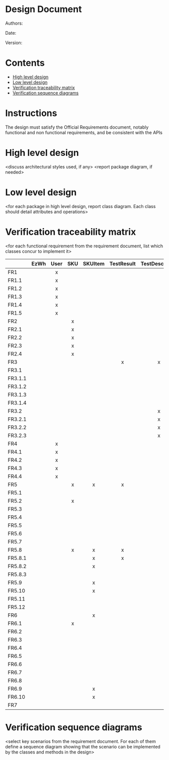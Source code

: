 # Design Document 


Authors: 

Date:

Version:


# Contents

- [High level design](#package-diagram)
- [Low level design](#class-diagram)
- [Verification traceability matrix](#verification-traceability-matrix)
- [Verification sequence diagrams](#verification-sequence-diagrams)

# Instructions

The design must satisfy the Official Requirements document, notably functional and non functional requirements, and be consistent with the APIs

# High level design 

<discuss architectural styles used, if any>
<report package diagram, if needed>






# Low level design

<for each package in high level design, report class diagram. Each class should detail attributes and operations>









# Verification traceability matrix

\<for each functional requirement from the requirement document, list which classes concur to implement it>

|    	| EzWh  | User 	| SKU  	| SKUItem | TestResult | TestDescriptor | Position | RestockOrder | Item | ReturnOrder 	| InternalOrder |
|----- 	| :---: | :--: 	| :--: 	| :-----: | :--------: | :------------: | :------: | :----------: | :--: |:-----------:	|:-------------:|
FR1		|       |   x   |      	|         |            |                |          |              |      |				|				|
FR1.1  	|       |   x   |      	|         |            |                |          |              |      |||
FR1.2  	|       |   x   |      	|         |            |                |          |              |      |||
FR1.3 	|       |   x   |      	|         |            |                |          |              |      |||
FR1.4 	|       |   x   |      	|         |            |                |          |              |      |||
FR1.5  	|       |   x   |      	|         |            |                |          |              |      |||
FR2    	|       |      	|   x   |         |            |                |          |              |      |||
FR2.1  	|       |      	|   x   |         |            |                |          |              |      |||
FR2.2  	|       |      	|   x   |         |            |                |          |              |      |||
FR2.3  	|       |      	|   x   |         |            |                |          |              |      |||
FR2.4  	|       |      	|   x   |         |            |                |          |              |      |||
FR3    	|       |      	|      	|         |      x     |         x      |     x    |              |      |||
FR3.1   |       |      	|      |         |            |                |     x     |              |      |||
FR3.1.1 |       |      	|      |         |            |                |    x      |              |      |||
FR3.1.2 |       |      	|      |         |            |                |    x      |              |      |||
FR3.1.3 |       |      	|      |         |            |                |    x      |              |      |||
FR3.1.4 |       |      	|      |         |            |                |    x      |              |      |||
FR3.2   |       |      	|      |         |            |       x         |          |              |      |||
FR3.2.1 |       |      	|      |         |            |      x          |          |              |      |||
FR3.2.2 |       |      	|      |         |            |      x          |          |              |      |||
FR3.2.3 |       |      	|      |         |            |      x          |          |              |      |||
FR4    	|       |  x    |      |         |            |                |          |              |      |||
FR4.1   |       |  x    |      |         |            |                |          |              |      |||
FR4.2   |       |  x    |      |         |            |                |          |              |      |||
FR4.3   |       |  x    |      |         |            |                |          |              |      |||
FR4.4   |       |  x    |      |         |            |                |          |              |      |||
FR5    	|       |      |   x   |     x    |     x       |                |   x       |      x        |    | x ||
FR5.1   |       |      |      |         |            |                |          |    x          |      |||
FR5.2   |       |      | x     |         |            |                |          |  x            |      |||
FR5.3   |       |      |      |         |            |                |          |     x         |      |||
FR5.4   |       |      |      |         |            |                |          |      x        |      |||
FR5.5   |       |      |      |         |            |                |          |      x        |      |||
FR5.6   |       |      |      |         |            |                |          |      x        |      |||
FR5.7   |       |      |      |         |            |                |          |      x        |      |||
FR5.8   |       |      |   x   |   x      |     x       |                |          |      x        |     || |
FR5.8.1 |       |      |      |    x     |      x      |                |          |              |      |||
FR5.8.2 |       |      |      |    x     |            |                |          |              |      |||
FR5.8.3 |       |      |      |         |            |                |    x      |              |      |||
FR5.9   |       |      |      |    x     |            |                |          |      x        |      |x||
FR5.10  |       |      |      |    x     |            |                |          |      x        |      |x||
FR5.11  |       |      |      |         |            |                |          |              |      |x||
FR5.12  |       |      |      |         |            |                |          |              |      |x||
FR6    |       |      |      |     x    |            |                |     x     |              |      |x||
FR6.1    |       |      |  x    |         |            |                |          |              |      ||x|
FR6.2    |       |      |      |         |            |                |          |              |      ||x|
FR6.3    |       |      |      |         |            |                |          |              |      ||x|
FR6.4    |       |      |      |         |            |                |          |              |      ||x|
FR6.5    |       |      |      |         |            |                |          |              |      ||x|
FR6.6    |       |      |      |         |            |                |          |              |      ||x|
FR6.7    |       |      |      |         |            |                |          |              |      ||x|
FR6.8    |       |      |      |         |            |                |          |              |      ||x|
FR6.9    |       |      |      |    x     |            |                |          |              |      ||x|
FR6.10    |       |      |      |   x      |            |                |     x     |              |      |||
FR7    |       |      |      |         |            |                |          |              |     x |||








# Verification sequence diagrams 
\<select key scenarios from the requirement document. For each of them define a sequence diagram showing that the scenario can be implemented by the classes and methods in the design>

